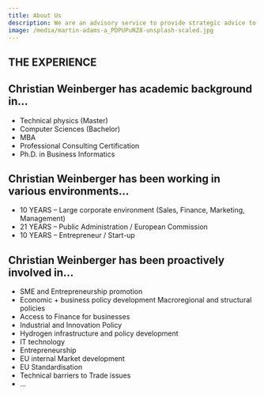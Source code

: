 ```yaml
---
title: About Us
description: We are an advisory service to provide strategic advice to all actors seeking to advance their green hydrogen Agenda and to start roll-out.
image: /media/martin-adams-a_PDPUPuNZ8-unsplash-scaled.jpg
---
```


## THE EXPERIENCE
 
## Christian Weinberger has academic background in…	

* Technical physics (Master)
* Computer Sciences (Bachelor)
* MBA
* Professional Consulting Certification
* Ph.D. in Business Informatics

## Christian Weinberger has been working in various environments...	

* 10 YEARS – Large corporate environment (Sales, Finance, Marketing, Management)
* 21 YEARS – Public Administration / European Commission
* 10 YEARS – Entrepreneur / Start-up

## Christian Weinberger has been proactively involved in…	

* SME and Entrepreneurship promotion
* Economic + business policy development Macroregional and structural policies
* Access to Finance for businesses
* Industrial and Innovation Policy
* Hydrogen infrastructure and policy development
* IT technology
* Entrepreneurship
* EU internal Market development
* EU Standardisation
* Technical barriers to Trade issues
* ...

